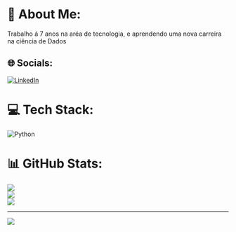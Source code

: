 # 💫 About Me:
Trabalho á 7 anos na aréa de tecnologia, e aprendendo uma nova carreira na ciência de Dados


## 🌐 Socials:
[![LinkedIn](https://img.shields.io/badge/LinkedIn-%230077B5.svg?logo=linkedin&logoColor=white)](https://www.linkedin.com/in/mateus-bernieri-ramos-6b518a114/) 

# 💻 Tech Stack:
![Python](https://img.shields.io/badge/python-3670A0?style=for-the-badge&logo=python&logoColor=ffdd54)
# 📊 GitHub Stats:
![](https://github-readme-stats.vercel.app/api?username=mateusbernieri&theme=dark&hide_border=false&include_all_commits=true&count_private=true)<br/>
![](https://github-readme-streak-stats.herokuapp.com/?user=mateusbernieri&theme=dark&hide_border=false)<br/>
![](https://github-readme-stats.vercel.app/api/top-langs/?username=mateusbernieri&theme=dark&hide_border=false&include_all_commits=true&count_private=true&layout=compact)

---
[![](https://visitcount.itsvg.in/api?id=mateusbernieri&icon=0&color=0)](https://visitcount.itsvg.in)

<!-- Proudly created with GPRM ( https://gprm.itsvg.in ) -->
